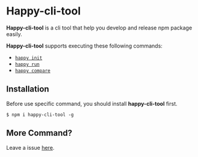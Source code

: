 # Happy-cli-tool

**Happy-cli-tool** is a cli tool that help you develop and release npm package easily.

**Happy-cli-tool** supports executing these following commands:

- [`happy init`](https://github.com/buyan302/happy-init/blob/main/packages/init/README.md)
- [`happy run`](https://github.com/buyan302/happy-init/blob/main/packages/run/README.md)
- [`happy compare`](https://github.com/buyan302/happy-init/blob/main/packages/compare/README.md)

## Installation

Before use specific command, you should install **happy-cli-tool** first.

```shell
$ npm i happy-cli-tool -g
```

## More Command?

Leave a issue [here](https://github.com/buyan302/happy-init/issues).
